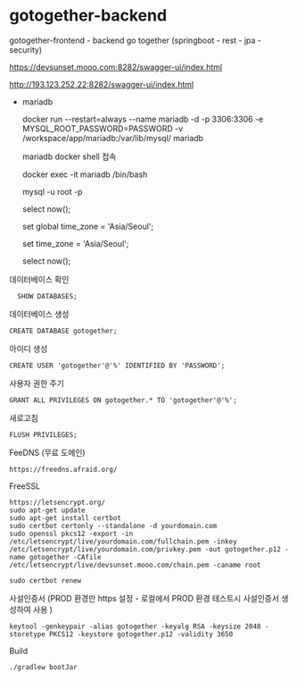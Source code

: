 # gotogether-backend

gotogether-frontend - backend go together (springboot - rest - jpa - security) 


https://devsunset.mooo.com:8282/swagger-ui/index.html

http://193.123.252.22:8282/swagger-ui/index.html

* mariadb

  docker run --restart=always --name mariadb -d -p 3306:3306 -e MYSQL_ROOT_PASSWORD=PASSWORD -v /workspace/app/mariadb:/var/lib/mysql/ mariadb
  
  mariadb docker shell 접속
  
  docker exec -it mariadb /bin/bash
  
  mysql -u root -p
  
  select now();
  
  set global time_zone = 'Asia/Seoul';
  
  set time_zone = 'Asia/Seoul';
  
  select now();

데이터베이스 확인

      SHOW DATABASES;

데이터베이스 생성

    CREATE DATABASE gotogether;

아이디 생성

    CREATE USER 'gotogether'@'%' IDENTIFIED BY 'PASSWORD';

사용자 권한 주기

    GRANT ALL PRIVILEGES ON gotogether.* TO 'gotogether'@'%';

새로고침

    FLUSH PRIVILEGES;
    
FeeDNS (무료 도메인)

    https://freedns.afraid.org/

 FreeSSL

    https://letsencrypt.org/
    sudo apt-get update
    sudo apt-get install certbot
    sudo certbot certonly --standalone -d yourdomain.com
    sudo openssl pkcs12 -export -in /etc/letsencrypt/live/yourdomain.com/fullchain.pem -inkey /etc/letsencrypt/live/yourdomain.com/privkey.pem -out gotogether.p12 -name gotogether -CAfile /etc/letsencrypt/live/devsunset.mooo.com/chain.pem -caname root

    sudo certbot renew

사설인증서 (PROD 환경만 https 설정 - 로컬에서 PROD 환경 테스트시 사설인증서 생성하여 사용 )

    keytool -genkeypair -alias gotogether -keyalg RSA -keysize 2048 -storetype PKCS12 -keystore gotogether.p12 -validity 3650
   
 
Build

    ./gradlew bootJar

